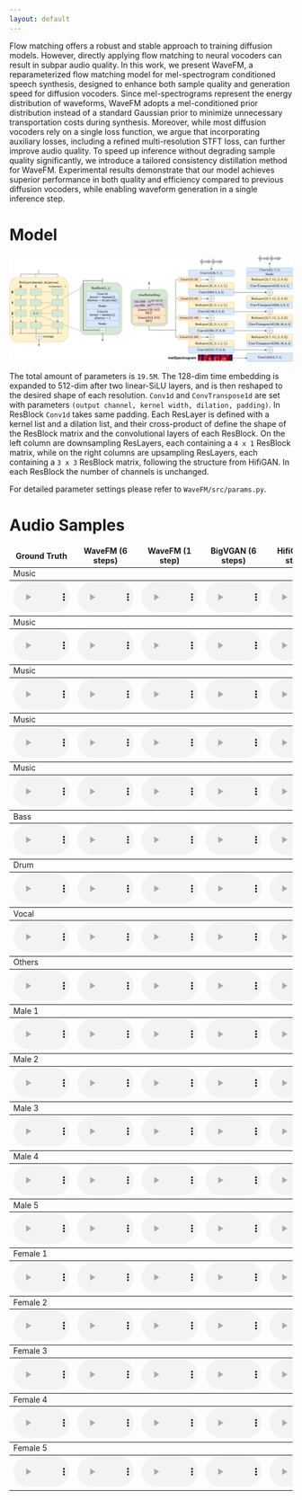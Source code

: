 ```yaml
---
layout: default
---
```


Flow matching offers a robust and stable approach to training diffusion models. However, directly applying flow matching to neural vocoders can result in subpar audio quality. In this work, we present WaveFM, a reparameterized flow matching model for mel-spectrogram conditioned speech synthesis, designed to enhance both sample quality and generation speed for diffusion vocoders. Since mel-spectrograms represent the energy distribution of waveforms, WaveFM adopts a mel-conditioned prior distribution instead of a standard Gaussian prior to minimize unnecessary transportation costs during synthesis. Moreover, while most diffusion vocoders rely on a single loss function, we argue that incorporating auxiliary losses, including a refined multi-resolution STFT loss, can further improve audio quality. To speed up inference without degrading sample quality significantly, we introduce a tailored consistency distillation method for WaveFM. Experimental results demonstrate that our model achieves superior performance in both quality and efficiency compared to previous diffusion vocoders, while enabling waveform generation in a single inference step.

# Model

![Model](./model.png)

The total amount of parameters is `19.5M`. The 128-dim time embedding is expanded to 512-dim after two linear-SiLU layers, and is then reshaped to the desired shape of each resolution. `Conv1d` and `ConvTranspose1d` are set with parameters `(output channel, kernel width, dilation, padding)`. In ResBlock `Conv1d` takes same padding. Each ResLayer is defined with a kernel list and a dilation list, and their cross-product of define the shape of the ResBlock matrix and the convolutional layers of each ResBlock. On the left column are downsampling ResLayers, each containing a `4 x 1` ResBlock matrix, while on the right columns are upsampling ResLayers, each containing a `3 x 3` ResBlock matrix, following the structure from HifiGAN. In each ResBlock the number of channels is unchanged.

For detailed parameter settings please refer to `WaveFM/src/params.py`.

# Audio Samples

<table><thead><tr><td align="center"><b>Ground Truth</b><br></td>
<td align="center"><b>WaveFM (6 steps)</b><br></td>
<td align="center"><b>WaveFM (1 step)</b><br></td>
<td align="center"><b>BigVGAN (6 steps)</b><br></td>
<td align="center"><b>HifiGAN (6 steps)</b><br></td>
<td align="center"><b>DiffWave (6 steps)</b><br></td>
<td align="center"><b>PriorGrad (6 steps)</b><br></td>
<td align="center"><b>FreGrad (6 steps)</b><br></td>
<td align="center"><b>FastDiff (6 steps)</b><br></td></tr></thead><tbody>
<tbody><tr><td colspan="9">Music</td></tr></tbody><tbody><tr>
<td align="center"><audio id="player" controls="" style="width:100px;" preload="auto"><source src="audio\gt\Alexander_Ross_-_Goodbye_Bolero.wav"></audio></td><td align="center"><audio id="player" controls="" style="width:100px;" preload="auto"><source src="audio\6WaveFM\Alexander_Ross_-_Goodbye_Bolero.wav"></audio></td><td align="center"><audio id="player" controls="" style="width:100px;" preload="auto"><source src="audio\1WaveFM\Alexander_Ross_-_Goodbye_Bolero.wav"></audio></td><td align="center"><audio id="player" controls="" style="width:100px;" preload="auto"><source src="audio\big-v-gan\Alexander_Ross_-_Goodbye_Bolero.wav"></audio></td><td align="center"><audio id="player" controls="" style="width:100px;" preload="auto"><source src="audio\new-hifi-gan\Alexander_Ross_-_Goodbye_Bolero.wav"></audio></td><td align="center"><audio id="player" controls="" style="width:100px;" preload="auto"><source src="audio\diffwave\Alexander_Ross_-_Goodbye_Bolero.wav"></audio></td><td align="center"><audio id="player" controls="" style="width:100px;" preload="auto"><source src="audio\PriorGrad\Alexander_Ross_-_Goodbye_Bolero.wav"></audio></td><td align="center"><audio id="player" controls="" style="width:100px;" preload="auto"><source src="audio\fregrad\Alexander_Ross_-_Goodbye_Bolero.wav"></audio></td><td align="center"><audio id="player" controls="" style="width:100px;" preload="auto"><source src="audio\FastDiff\Alexander_Ross_-_Goodbye_Bolero.wav"></audio></td></tr></tbody><tbody><tr><td colspan="9">Music</td></tr></tbody><tbody><tr>
<td align="center"><audio id="player" controls="" style="width:100px;" preload="auto"><source src="audio\gt\Al_James_-_Schoolboy_Facination.wav"></audio></td><td align="center"><audio id="player" controls="" style="width:100px;" preload="auto"><source src="audio\6WaveFM\Al_James_-_Schoolboy_Facination.wav"></audio></td><td align="center"><audio id="player" controls="" style="width:100px;" preload="auto"><source src="audio\1WaveFM\Al_James_-_Schoolboy_Facination.wav"></audio></td><td align="center"><audio id="player" controls="" style="width:100px;" preload="auto"><source src="audio\big-v-gan\Al_James_-_Schoolboy_Facination.wav"></audio></td><td align="center"><audio id="player" controls="" style="width:100px;" preload="auto"><source src="audio\new-hifi-gan\Al_James_-_Schoolboy_Facination.wav"></audio></td><td align="center"><audio id="player" controls="" style="width:100px;" preload="auto"><source src="audio\diffwave\Al_James_-_Schoolboy_Facination.wav"></audio></td><td align="center"><audio id="player" controls="" style="width:100px;" preload="auto"><source src="audio\PriorGrad\Al_James_-_Schoolboy_Facination.wav"></audio></td><td align="center"><audio id="player" controls="" style="width:100px;" preload="auto"><source src="audio\fregrad\Al_James_-_Schoolboy_Facination.wav"></audio></td><td align="center"><audio id="player" controls="" style="width:100px;" preload="auto"><source src="audio\FastDiff\Al_James_-_Schoolboy_Facination.wav"></audio></td></tr></tbody><tbody><tr><td colspan="9">Music</td></tr></tbody><tbody><tr>
<td align="center"><audio id="player" controls="" style="width:100px;" preload="auto"><source src="audio\gt\Ben_Carrigan_-_We'll_Talk_About_It_All_Tonight.wav"></audio></td><td align="center"><audio id="player" controls="" style="width:100px;" preload="auto"><source src="audio\6WaveFM\Ben_Carrigan_-_We'll_Talk_About_It_All_Tonight.wav"></audio></td><td align="center"><audio id="player" controls="" style="width:100px;" preload="auto"><source src="audio\1WaveFM\Ben_Carrigan_-_We'll_Talk_About_It_All_Tonight.wav"></audio></td><td align="center"><audio id="player" controls="" style="width:100px;" preload="auto"><source src="audio\big-v-gan\Ben_Carrigan_-_We'll_Talk_About_It_All_Tonight.wav"></audio></td><td align="center"><audio id="player" controls="" style="width:100px;" preload="auto"><source src="audio\new-hifi-gan\Ben_Carrigan_-_We'll_Talk_About_It_All_Tonight.wav"></audio></td><td align="center"><audio id="player" controls="" style="width:100px;" preload="auto"><source src="audio\diffwave\Ben_Carrigan_-_We'll_Talk_About_It_All_Tonight.wav"></audio></td><td align="center"><audio id="player" controls="" style="width:100px;" preload="auto"><source src="audio\PriorGrad\Ben_Carrigan_-_We'll_Talk_About_It_All_Tonight.wav"></audio></td><td align="center"><audio id="player" controls="" style="width:100px;" preload="auto"><source src="audio\fregrad\Ben_Carrigan_-_We'll_Talk_About_It_All_Tonight.wav"></audio></td><td align="center"><audio id="player" controls="" style="width:100px;" preload="auto"><source src="audio\FastDiff\Ben_Carrigan_-_We'll_Talk_About_It_All_Tonight.wav"></audio></td></tr></tbody><tbody><tr><td colspan="9">Music</td></tr></tbody><tbody><tr>
<td align="center"><audio id="player" controls="" style="width:100px;" preload="auto"><source src="audio\gt\BKS_-_Too_Much.wav"></audio></td><td align="center"><audio id="player" controls="" style="width:100px;" preload="auto"><source src="audio\6WaveFM\BKS_-_Too_Much.wav"></audio></td><td align="center"><audio id="player" controls="" style="width:100px;" preload="auto"><source src="audio\1WaveFM\BKS_-_Too_Much.wav"></audio></td><td align="center"><audio id="player" controls="" style="width:100px;" preload="auto"><source src="audio\big-v-gan\BKS_-_Too_Much.wav"></audio></td><td align="center"><audio id="player" controls="" style="width:100px;" preload="auto"><source src="audio\new-hifi-gan\BKS_-_Too_Much.wav"></audio></td><td align="center"><audio id="player" controls="" style="width:100px;" preload="auto"><source src="audio\diffwave\BKS_-_Too_Much.wav"></audio></td><td align="center"><audio id="player" controls="" style="width:100px;" preload="auto"><source src="audio\PriorGrad\BKS_-_Too_Much.wav"></audio></td><td align="center"><audio id="player" controls="" style="width:100px;" preload="auto"><source src="audio\fregrad\BKS_-_Too_Much.wav"></audio></td><td align="center"><audio id="player" controls="" style="width:100px;" preload="auto"><source src="audio\FastDiff\BKS_-_Too_Much.wav"></audio></td></tr></tbody><tbody><tr><td colspan="9">Music</td></tr></tbody><tbody><tr>
<td align="center"><audio id="player" controls="" style="width:100px;" preload="auto"><source src="audio\gt\Zeno_-_Signs.wav"></audio></td><td align="center"><audio id="player" controls="" style="width:100px;" preload="auto"><source src="audio\6WaveFM\Zeno_-_Signs.wav"></audio></td><td align="center"><audio id="player" controls="" style="width:100px;" preload="auto"><source src="audio\1WaveFM\Zeno_-_Signs.wav"></audio></td><td align="center"><audio id="player" controls="" style="width:100px;" preload="auto"><source src="audio\big-v-gan\Zeno_-_Signs.wav"></audio></td><td align="center"><audio id="player" controls="" style="width:100px;" preload="auto"><source src="audio\new-hifi-gan\Zeno_-_Signs.wav"></audio></td><td align="center"><audio id="player" controls="" style="width:100px;" preload="auto"><source src="audio\diffwave\Zeno_-_Signs.wav"></audio></td><td align="center"><audio id="player" controls="" style="width:100px;" preload="auto"><source src="audio\PriorGrad\Zeno_-_Signs.wav"></audio></td><td align="center"><audio id="player" controls="" style="width:100px;" preload="auto"><source src="audio\fregrad\Zeno_-_Signs.wav"></audio></td><td align="center"><audio id="player" controls="" style="width:100px;" preload="auto"><source src="audio\FastDiff\Zeno_-_Signs.wav"></audio></td></tr></tbody><tbody><tr><td colspan="9">Bass</td></tr></tbody><tbody><tr>
<td align="center"><audio id="player" controls="" style="width:100px;" preload="auto"><source src="audio\gt\AM_Contra_-_Heart_Peripheral.wav"></audio></td><td align="center"><audio id="player" controls="" style="width:100px;" preload="auto"><source src="audio\6WaveFM\AM_Contra_-_Heart_Peripheral.wav"></audio></td><td align="center"><audio id="player" controls="" style="width:100px;" preload="auto"><source src="audio\1WaveFM\AM_Contra_-_Heart_Peripheral.wav"></audio></td><td align="center"><audio id="player" controls="" style="width:100px;" preload="auto"><source src="audio\big-v-gan\AM_Contra_-_Heart_Peripheral.wav"></audio></td><td align="center"><audio id="player" controls="" style="width:100px;" preload="auto"><source src="audio\new-hifi-gan\AM_Contra_-_Heart_Peripheral.wav"></audio></td><td align="center"><audio id="player" controls="" style="width:100px;" preload="auto"><source src="audio\diffwave\AM_Contra_-_Heart_Peripheral.wav"></audio></td><td align="center"><audio id="player" controls="" style="width:100px;" preload="auto"><source src="audio\PriorGrad\AM_Contra_-_Heart_Peripheral.wav"></audio></td><td align="center"><audio id="player" controls="" style="width:100px;" preload="auto"><source src="audio\fregrad\AM_Contra_-_Heart_Peripheral.wav"></audio></td><td align="center"><audio id="player" controls="" style="width:100px;" preload="auto"><source src="audio\FastDiff\AM_Contra_-_Heart_Peripheral.wav"></audio></td></tr></tbody><tbody><tr><td colspan="9">Drum</td></tr></tbody><tbody><tr>
<td align="center"><audio id="player" controls="" style="width:100px;" preload="auto"><source src="audio\gt\Actions_-_One_Minute_Smile.wav"></audio></td><td align="center"><audio id="player" controls="" style="width:100px;" preload="auto"><source src="audio\6WaveFM\Actions_-_One_Minute_Smile.wav"></audio></td><td align="center"><audio id="player" controls="" style="width:100px;" preload="auto"><source src="audio\1WaveFM\Actions_-_One_Minute_Smile.wav"></audio></td><td align="center"><audio id="player" controls="" style="width:100px;" preload="auto"><source src="audio\big-v-gan\Actions_-_One_Minute_Smile.wav"></audio></td><td align="center"><audio id="player" controls="" style="width:100px;" preload="auto"><source src="audio\new-hifi-gan\Actions_-_One_Minute_Smile.wav"></audio></td><td align="center"><audio id="player" controls="" style="width:100px;" preload="auto"><source src="audio\diffwave\Actions_-_One_Minute_Smile.wav"></audio></td><td align="center"><audio id="player" controls="" style="width:100px;" preload="auto"><source src="audio\PriorGrad\Actions_-_One_Minute_Smile.wav"></audio></td><td align="center"><audio id="player" controls="" style="width:100px;" preload="auto"><source src="audio\fregrad\Actions_-_One_Minute_Smile.wav"></audio></td><td align="center"><audio id="player" controls="" style="width:100px;" preload="auto"><source src="audio\FastDiff\Actions_-_One_Minute_Smile.wav"></audio></td></tr></tbody><tbody><tr><td colspan="9">Vocal</td></tr></tbody><tbody><tr>
<td align="center"><audio id="player" controls="" style="width:100px;" preload="auto"><source src="audio\gt\Clara_Berry_And_Wooldog_-_Waltz_For_My_Victims.wav"></audio></td><td align="center"><audio id="player" controls="" style="width:100px;" preload="auto"><source src="audio\6WaveFM\Clara_Berry_And_Wooldog_-_Waltz_For_My_Victims.wav"></audio></td><td align="center"><audio id="player" controls="" style="width:100px;" preload="auto"><source src="audio\1WaveFM\Clara_Berry_And_Wooldog_-_Waltz_For_My_Victims.wav"></audio></td><td align="center"><audio id="player" controls="" style="width:100px;" preload="auto"><source src="audio\big-v-gan\Clara_Berry_And_Wooldog_-_Waltz_For_My_Victims.wav"></audio></td><td align="center"><audio id="player" controls="" style="width:100px;" preload="auto"><source src="audio\new-hifi-gan\Clara_Berry_And_Wooldog_-_Waltz_For_My_Victims.wav"></audio></td><td align="center"><audio id="player" controls="" style="width:100px;" preload="auto"><source src="audio\diffwave\Clara_Berry_And_Wooldog_-_Waltz_For_My_Victims.wav"></audio></td><td align="center"><audio id="player" controls="" style="width:100px;" preload="auto"><source src="audio\PriorGrad\Clara_Berry_And_Wooldog_-_Waltz_For_My_Victims.wav"></audio></td><td align="center"><audio id="player" controls="" style="width:100px;" preload="auto"><source src="audio\fregrad\Clara_Berry_And_Wooldog_-_Waltz_For_My_Victims.wav"></audio></td><td align="center"><audio id="player" controls="" style="width:100px;" preload="auto"><source src="audio\FastDiff\Clara_Berry_And_Wooldog_-_Waltz_For_My_Victims.wav"></audio></td></tr></tbody><tbody><tr><td colspan="9">Others</td></tr></tbody><tbody><tr>
<td align="center"><audio id="player" controls="" style="width:100px;" preload="auto"><source src="audio\gt\BKS_-_Bulldozer.wav"></audio></td><td align="center"><audio id="player" controls="" style="width:100px;" preload="auto"><source src="audio\6WaveFM\BKS_-_Bulldozer.wav"></audio></td><td align="center"><audio id="player" controls="" style="width:100px;" preload="auto"><source src="audio\1WaveFM\BKS_-_Bulldozer.wav"></audio></td><td align="center"><audio id="player" controls="" style="width:100px;" preload="auto"><source src="audio\big-v-gan\BKS_-_Bulldozer.wav"></audio></td><td align="center"><audio id="player" controls="" style="width:100px;" preload="auto"><source src="audio\new-hifi-gan\BKS_-_Bulldozer.wav"></audio></td><td align="center"><audio id="player" controls="" style="width:100px;" preload="auto"><source src="audio\diffwave\BKS_-_Bulldozer.wav"></audio></td><td align="center"><audio id="player" controls="" style="width:100px;" preload="auto"><source src="audio\PriorGrad\BKS_-_Bulldozer.wav"></audio></td><td align="center"><audio id="player" controls="" style="width:100px;" preload="auto"><source src="audio\fregrad\BKS_-_Bulldozer.wav"></audio></td><td align="center"><audio id="player" controls="" style="width:100px;" preload="auto"><source src="audio\FastDiff\BKS_-_Bulldozer.wav"></audio></td></tr></tbody><tbody><tr><td colspan="9">Male 1</td></tr></tbody><tbody><tr>
<td align="center"><audio id="player" controls="" style="width:100px;" preload="auto"><source src="audio\gt\1089_134686_000007_000005.wav"></audio></td><td align="center"><audio id="player" controls="" style="width:100px;" preload="auto"><source src="audio\6WaveFM\1089_134686_000007_000005.wav"></audio></td><td align="center"><audio id="player" controls="" style="width:100px;" preload="auto"><source src="audio\1WaveFM\1089_134686_000007_000005.wav"></audio></td><td align="center"><audio id="player" controls="" style="width:100px;" preload="auto"><source src="audio\big-v-gan\1089_134686_000007_000005.wav"></audio></td><td align="center"><audio id="player" controls="" style="width:100px;" preload="auto"><source src="audio\new-hifi-gan\1089_134686_000007_000005.wav"></audio></td><td align="center"><audio id="player" controls="" style="width:100px;" preload="auto"><source src="audio\diffwave\1089_134686_000007_000005.wav"></audio></td><td align="center"><audio id="player" controls="" style="width:100px;" preload="auto"><source src="audio\PriorGrad\1089_134686_000007_000005.wav"></audio></td><td align="center"><audio id="player" controls="" style="width:100px;" preload="auto"><source src="audio\fregrad\1089_134686_000007_000005.wav"></audio></td><td align="center"><audio id="player" controls="" style="width:100px;" preload="auto"><source src="audio\FastDiff\1089_134686_000007_000005.wav"></audio></td></tr></tbody><tbody><tr><td colspan="9">Male 2</td></tr></tbody><tbody><tr>
<td align="center"><audio id="player" controls="" style="width:100px;" preload="auto"><source src="audio\gt\1089_134686_000024_000007.wav"></audio></td><td align="center"><audio id="player" controls="" style="width:100px;" preload="auto"><source src="audio\6WaveFM\1089_134686_000024_000007.wav"></audio></td><td align="center"><audio id="player" controls="" style="width:100px;" preload="auto"><source src="audio\1WaveFM\1089_134686_000024_000007.wav"></audio></td><td align="center"><audio id="player" controls="" style="width:100px;" preload="auto"><source src="audio\big-v-gan\1089_134686_000024_000007.wav"></audio></td><td align="center"><audio id="player" controls="" style="width:100px;" preload="auto"><source src="audio\new-hifi-gan\1089_134686_000024_000007.wav"></audio></td><td align="center"><audio id="player" controls="" style="width:100px;" preload="auto"><source src="audio\diffwave\1089_134686_000024_000007.wav"></audio></td><td align="center"><audio id="player" controls="" style="width:100px;" preload="auto"><source src="audio\PriorGrad\1089_134686_000024_000007.wav"></audio></td><td align="center"><audio id="player" controls="" style="width:100px;" preload="auto"><source src="audio\fregrad\1089_134686_000024_000007.wav"></audio></td><td align="center"><audio id="player" controls="" style="width:100px;" preload="auto"><source src="audio\FastDiff\1089_134686_000024_000007.wav"></audio></td></tr></tbody><tbody><tr><td colspan="9">Male 3</td></tr></tbody><tbody><tr>
<td align="center"><audio id="player" controls="" style="width:100px;" preload="auto"><source src="audio\gt\1188_133604_000011_000003.wav"></audio></td><td align="center"><audio id="player" controls="" style="width:100px;" preload="auto"><source src="audio\6WaveFM\1188_133604_000011_000003.wav"></audio></td><td align="center"><audio id="player" controls="" style="width:100px;" preload="auto"><source src="audio\1WaveFM\1188_133604_000011_000003.wav"></audio></td><td align="center"><audio id="player" controls="" style="width:100px;" preload="auto"><source src="audio\big-v-gan\1188_133604_000011_000003.wav"></audio></td><td align="center"><audio id="player" controls="" style="width:100px;" preload="auto"><source src="audio\new-hifi-gan\1188_133604_000011_000003.wav"></audio></td><td align="center"><audio id="player" controls="" style="width:100px;" preload="auto"><source src="audio\diffwave\1188_133604_000011_000003.wav"></audio></td><td align="center"><audio id="player" controls="" style="width:100px;" preload="auto"><source src="audio\PriorGrad\1188_133604_000011_000003.wav"></audio></td><td align="center"><audio id="player" controls="" style="width:100px;" preload="auto"><source src="audio\fregrad\1188_133604_000011_000003.wav"></audio></td><td align="center"><audio id="player" controls="" style="width:100px;" preload="auto"><source src="audio\FastDiff\1188_133604_000011_000003.wav"></audio></td></tr></tbody><tbody><tr><td colspan="9">Male 4</td></tr></tbody><tbody><tr>
<td align="center"><audio id="player" controls="" style="width:100px;" preload="auto"><source src="audio\gt\1188_133604_000018_000000.wav"></audio></td><td align="center"><audio id="player" controls="" style="width:100px;" preload="auto"><source src="audio\6WaveFM\1188_133604_000018_000000.wav"></audio></td><td align="center"><audio id="player" controls="" style="width:100px;" preload="auto"><source src="audio\1WaveFM\1188_133604_000018_000000.wav"></audio></td><td align="center"><audio id="player" controls="" style="width:100px;" preload="auto"><source src="audio\big-v-gan\1188_133604_000018_000000.wav"></audio></td><td align="center"><audio id="player" controls="" style="width:100px;" preload="auto"><source src="audio\new-hifi-gan\1188_133604_000018_000000.wav"></audio></td><td align="center"><audio id="player" controls="" style="width:100px;" preload="auto"><source src="audio\diffwave\1188_133604_000018_000000.wav"></audio></td><td align="center"><audio id="player" controls="" style="width:100px;" preload="auto"><source src="audio\PriorGrad\1188_133604_000018_000000.wav"></audio></td><td align="center"><audio id="player" controls="" style="width:100px;" preload="auto"><source src="audio\fregrad\1188_133604_000018_000000.wav"></audio></td><td align="center"><audio id="player" controls="" style="width:100px;" preload="auto"><source src="audio\FastDiff\1188_133604_000018_000000.wav"></audio></td></tr></tbody><tbody><tr><td colspan="9">Male 5</td></tr></tbody><tbody><tr>
<td align="center"><audio id="player" controls="" style="width:100px;" preload="auto"><source src="audio\gt\1320_122612_000013_000000.wav"></audio></td><td align="center"><audio id="player" controls="" style="width:100px;" preload="auto"><source src="audio\6WaveFM\1320_122612_000013_000000.wav"></audio></td><td align="center"><audio id="player" controls="" style="width:100px;" preload="auto"><source src="audio\1WaveFM\1320_122612_000013_000000.wav"></audio></td><td align="center"><audio id="player" controls="" style="width:100px;" preload="auto"><source src="audio\big-v-gan\1320_122612_000013_000000.wav"></audio></td><td align="center"><audio id="player" controls="" style="width:100px;" preload="auto"><source src="audio\new-hifi-gan\1320_122612_000013_000000.wav"></audio></td><td align="center"><audio id="player" controls="" style="width:100px;" preload="auto"><source src="audio\diffwave\1320_122612_000013_000000.wav"></audio></td><td align="center"><audio id="player" controls="" style="width:100px;" preload="auto"><source src="audio\PriorGrad\1320_122612_000013_000000.wav"></audio></td><td align="center"><audio id="player" controls="" style="width:100px;" preload="auto"><source src="audio\fregrad\1320_122612_000013_000000.wav"></audio></td><td align="center"><audio id="player" controls="" style="width:100px;" preload="auto"><source src="audio\FastDiff\1320_122612_000013_000000.wav"></audio></td></tr></tbody><tbody><tr><td colspan="9">Female 1</td></tr></tbody><tbody><tr>
<td align="center"><audio id="player" controls="" style="width:100px;" preload="auto"><source src="audio\gt\121_127105_000014_000001.wav"></audio></td><td align="center"><audio id="player" controls="" style="width:100px;" preload="auto"><source src="audio\6WaveFM\121_127105_000014_000001.wav"></audio></td><td align="center"><audio id="player" controls="" style="width:100px;" preload="auto"><source src="audio\1WaveFM\121_127105_000014_000001.wav"></audio></td><td align="center"><audio id="player" controls="" style="width:100px;" preload="auto"><source src="audio\big-v-gan\121_127105_000014_000001.wav"></audio></td><td align="center"><audio id="player" controls="" style="width:100px;" preload="auto"><source src="audio\new-hifi-gan\121_127105_000014_000001.wav"></audio></td><td align="center"><audio id="player" controls="" style="width:100px;" preload="auto"><source src="audio\diffwave\121_127105_000014_000001.wav"></audio></td><td align="center"><audio id="player" controls="" style="width:100px;" preload="auto"><source src="audio\PriorGrad\121_127105_000014_000001.wav"></audio></td><td align="center"><audio id="player" controls="" style="width:100px;" preload="auto"><source src="audio\fregrad\121_127105_000014_000001.wav"></audio></td><td align="center"><audio id="player" controls="" style="width:100px;" preload="auto"><source src="audio\FastDiff\121_127105_000014_000001.wav"></audio></td></tr></tbody><tbody><tr><td colspan="9">Female 2</td></tr></tbody><tbody><tr>
<td align="center"><audio id="player" controls="" style="width:100px;" preload="auto"><source src="audio\gt\121_127105_000040_000000.wav"></audio></td><td align="center"><audio id="player" controls="" style="width:100px;" preload="auto"><source src="audio\6WaveFM\121_127105_000040_000000.wav"></audio></td><td align="center"><audio id="player" controls="" style="width:100px;" preload="auto"><source src="audio\1WaveFM\121_127105_000040_000000.wav"></audio></td><td align="center"><audio id="player" controls="" style="width:100px;" preload="auto"><source src="audio\big-v-gan\121_127105_000040_000000.wav"></audio></td><td align="center"><audio id="player" controls="" style="width:100px;" preload="auto"><source src="audio\new-hifi-gan\121_127105_000040_000000.wav"></audio></td><td align="center"><audio id="player" controls="" style="width:100px;" preload="auto"><source src="audio\diffwave\121_127105_000040_000000.wav"></audio></td><td align="center"><audio id="player" controls="" style="width:100px;" preload="auto"><source src="audio\PriorGrad\121_127105_000040_000000.wav"></audio></td><td align="center"><audio id="player" controls="" style="width:100px;" preload="auto"><source src="audio\fregrad\121_127105_000040_000000.wav"></audio></td><td align="center"><audio id="player" controls="" style="width:100px;" preload="auto"><source src="audio\FastDiff\121_127105_000040_000000.wav"></audio></td></tr></tbody><tbody><tr><td colspan="9">Female 3</td></tr></tbody><tbody><tr>
<td align="center"><audio id="player" controls="" style="width:100px;" preload="auto"><source src="audio\gt\237_126133_000033_000001.wav"></audio></td><td align="center"><audio id="player" controls="" style="width:100px;" preload="auto"><source src="audio\6WaveFM\237_126133_000033_000001.wav"></audio></td><td align="center"><audio id="player" controls="" style="width:100px;" preload="auto"><source src="audio\1WaveFM\237_126133_000033_000001.wav"></audio></td><td align="center"><audio id="player" controls="" style="width:100px;" preload="auto"><source src="audio\big-v-gan\237_126133_000033_000001.wav"></audio></td><td align="center"><audio id="player" controls="" style="width:100px;" preload="auto"><source src="audio\new-hifi-gan\237_126133_000033_000001.wav"></audio></td><td align="center"><audio id="player" controls="" style="width:100px;" preload="auto"><source src="audio\diffwave\237_126133_000033_000001.wav"></audio></td><td align="center"><audio id="player" controls="" style="width:100px;" preload="auto"><source src="audio\PriorGrad\237_126133_000033_000001.wav"></audio></td><td align="center"><audio id="player" controls="" style="width:100px;" preload="auto"><source src="audio\fregrad\237_126133_000033_000001.wav"></audio></td><td align="center"><audio id="player" controls="" style="width:100px;" preload="auto"><source src="audio\FastDiff\237_126133_000033_000001.wav"></audio></td></tr></tbody><tbody><tr><td colspan="9">Female 4</td></tr></tbody><tbody><tr>
<td align="center"><audio id="player" controls="" style="width:100px;" preload="auto"><source src="audio\gt\237_134493_000003_000000.wav"></audio></td><td align="center"><audio id="player" controls="" style="width:100px;" preload="auto"><source src="audio\6WaveFM\237_134493_000003_000000.wav"></audio></td><td align="center"><audio id="player" controls="" style="width:100px;" preload="auto"><source src="audio\1WaveFM\237_134493_000003_000000.wav"></audio></td><td align="center"><audio id="player" controls="" style="width:100px;" preload="auto"><source src="audio\big-v-gan\237_134493_000003_000000.wav"></audio></td><td align="center"><audio id="player" controls="" style="width:100px;" preload="auto"><source src="audio\new-hifi-gan\237_134493_000003_000000.wav"></audio></td><td align="center"><audio id="player" controls="" style="width:100px;" preload="auto"><source src="audio\diffwave\237_134493_000003_000000.wav"></audio></td><td align="center"><audio id="player" controls="" style="width:100px;" preload="auto"><source src="audio\PriorGrad\237_134493_000003_000000.wav"></audio></td><td align="center"><audio id="player" controls="" style="width:100px;" preload="auto"><source src="audio\fregrad\237_134493_000003_000000.wav"></audio></td><td align="center"><audio id="player" controls="" style="width:100px;" preload="auto"><source src="audio\FastDiff\237_134493_000003_000000.wav"></audio></td></tr></tbody><tbody><tr><td colspan="9">Female 5</td></tr></tbody><tbody><tr>
<td align="center"><audio id="player" controls="" style="width:100px;" preload="auto"><source src="audio\gt\1284_1181_000045_000000.wav"></audio></td><td align="center"><audio id="player" controls="" style="width:100px;" preload="auto"><source src="audio\6WaveFM\1284_1181_000045_000000.wav"></audio></td><td align="center"><audio id="player" controls="" style="width:100px;" preload="auto"><source src="audio\1WaveFM\1284_1181_000045_000000.wav"></audio></td><td align="center"><audio id="player" controls="" style="width:100px;" preload="auto"><source src="audio\big-v-gan\1284_1181_000045_000000.wav"></audio></td><td align="center"><audio id="player" controls="" style="width:100px;" preload="auto"><source src="audio\new-hifi-gan\1284_1181_000045_000000.wav"></audio></td><td align="center"><audio id="player" controls="" style="width:100px;" preload="auto"><source src="audio\diffwave\1284_1181_000045_000000.wav"></audio></td><td align="center"><audio id="player" controls="" style="width:100px;" preload="auto"><source src="audio\PriorGrad\1284_1181_000045_000000.wav"></audio></td><td align="center"><audio id="player" controls="" style="width:100px;" preload="auto"><source src="audio\fregrad\1284_1181_000045_000000.wav"></audio></td><td align="center"><audio id="player" controls="" style="width:100px;" preload="auto"><source src="audio\FastDiff\1284_1181_000045_000000.wav"></audio></td></tr></tbody>